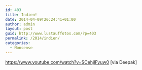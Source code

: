 ```yaml
---
id: 403
title: Indien!
date: 2014-04-09T20:24:41+01:00
author: admin
layout: post
guid: http://www.lustauffotos.com/?p=403
permalink: /2014/indien/
categories:
  - Nonsense
---
```

<https://www.youtube.com/watch?v=SCehjIFyuw0>
[via Deepak]
